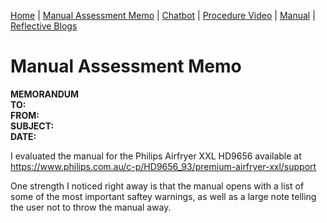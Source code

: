 [Home](index.md) | [Manual Assessment Memo](manual_assessment_memo.md) | [Chatbot](chatbot.md) | [Procedure Video](procedure_video.md) | [Manual](manual.md) | [Reflective Blogs](reflective_blogs.md) 

# Manual Assessment Memo

**MEMORANDUM**  
**TO:**  
**FROM:**  
**SUBJECT:**  
**DATE:**  

I evaluated the manual for the Philips Airfryer XXL HD9656 available at <https://www.philips.com.au/c-p/HD9656_93/premium-airfryer-xxl/support>


One strength I noticed right away is that the manual opens with a list of some of the most important saftey warnings, as well as a large note telling the user not to throw the manual away.
